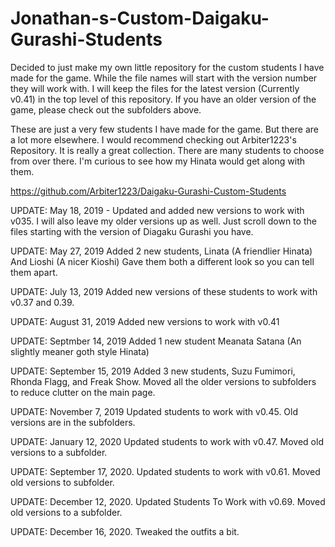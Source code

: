 # Jonathan-s-Custom-Daigaku-Gurashi-Students

Decided to just make my own little repository for the custom students I have made for the game.  While the file names will start with the version number they will work with. I will keep the files for the latest version (Currently v0.41) in the top level of this repository. If you have an older version of the game, please check out the subfolders above. 

These are just a very few students I have made for the game. But there are a lot more elsewhere. I would recommend checking out Arbiter1223's Repository. It is really a great collection. There are many students to choose from over there. I'm curious to see how my Hinata would get along with them. 

https://github.com/Arbiter1223/Daigaku-Gurashi-Custom-Students

UPDATE: May 18, 2019 - Updated and added new versions to work with v035. I will also leave my older versions up as well. Just scroll down to the files starting with the version of Diagaku Gurashi you have.

UPDATE: May 27, 2019 Added 2 new students, Linata (A friendlier Hinata) And Lioshi (A nicer Kioshi) Gave them both a different look so you can tell them apart. 

UPDATE: July 13, 2019 Added new versions of these students to work with v0.37 and 0.39.

UPDATE: August 31, 2019 Added new versions to work with v0.41

UPDATE: Septmber 14, 2019 Added 1 new student Meanata Satana (An slightly meaner goth style Hinata)

UPDATE: September 15, 2019 Added 3 new students, Suzu Fumimori, Rhonda Flagg, and Freak Show.  Moved all the older versions to subfolders to reduce clutter on the main page. 

UPDATE: November 7, 2019 Updated students to work with v0.45. Old versions are in the subfolders. 

UPDATE: January 12, 2020 Updated students to work with v0.47. Moved old versions to a subfolder.

UPDATE: September 17, 2020. Updated students to work with v0.61. Moved old versions to subfolder. 

UPDATE: December 12, 2020. Updated Students To Work with v0.69. Moved  old versions to a subfolder. 

UPDATE: December 16, 2020. Tweaked the outfits a bit. 
